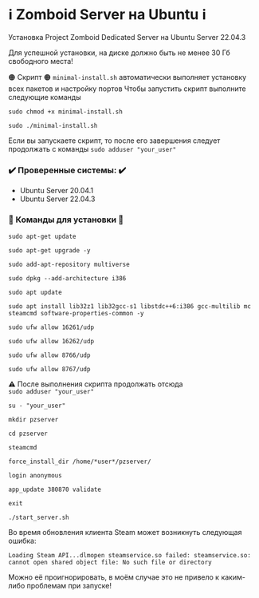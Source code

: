 # ℹ️ Zomboid Server на Ubuntu ℹ️
Установка Project Zomboid Dedicated Server на Ubuntu Server 22.04.3

Для успешной установки, на диске должно быть не менее 30 Гб свободного места!

🟠 Скрипт 🟠
`minimal-install.sh` автоматически выполняет установку всех пакетов и настройку портов
Чтобы запустить скрипт выполните следующие команды

`sudo chmod +x minimal-install.sh`

`sudo ./minimal-install.sh`

Если вы запускаете скрипт, то после его завершения следует продолжать с команды `sudo adduser "your_user"`

### ✔️ Проверенные системы: ✔️
- Ubuntu Server 20.04.1
- Ubuntu Server 22.04.3

### 🔻 Команды для установки 🔻


`sudo apt-get update`

`sudo apt-get upgrade -y`

`sudo add-apt-repository multiverse`

`sudo dpkg --add-architecture i386`

`sudo apt update`

`sudo apt install lib32z1 lib32gcc-s1 libstdc++6:i386 gcc-multilib mc steamcmd software-properties-common -y`

`sudo ufw allow 16261/udp`

`sudo ufw allow 16262/udp`

`sudo ufw allow 8766/udp`

`sudo ufw allow 8767/udp`

⚠️ После выполнения скрипта продолжать отсюда <br> `sudo adduser "your_user"`

`su - "your_user"`

`mkdir pzserver`

`cd pzserver`

`steamcmd`

`force_install_dir /home/*user*/pzserver/`

`login anonymous`

`app_update 380870 validate`

`exit`

`./start_server.sh`

Во время обновления клиента Steam может возникнуть следующая ошибка:

`Loading Steam API...dlmopen steamservice.so failed: steamservice.so: cannot open shared object file: No such file or directory`

Можно её проигнорировать, в моём случае это не привело к каким-либо проблемам при запуске!

